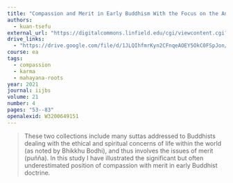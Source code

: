 ```yaml
---
title: "Compassion and Merit in Early Buddhism With the Focus on the Aṅguttara Nikāya and the Ekottarika Āgama"
authors:
  - kuan-tsefu
external_url: "https://digitalcommons.linfield.edu/cgi/viewcontent.cgi?article=1009&context=iijbs"
drive_links:
  - "https://drive.google.com/file/d/1JLQIhfmrKyn2CFnqeAOEY5OkC0FSpJon/view?usp=drivesdk"
course: ea
tags:
  - compassion
  - karma
  - mahayana-roots
year: 2021
journal: iijbs
volume: 21
number: 4
pages: "53--83"
openalexid: W3200649151
---
```


> These two collections include many suttas addressed to Buddhists dealing with the ethical and spiritual concerns of life within the world (as noted by Bhikkhu Bodhi), and thus involves the issues of merit (puñña).
In this study I have illustrated the significant but often underestimated position of compassion with merit in early Buddhist doctrine.
